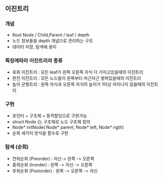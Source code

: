 ## 이진트리

### 개념
- Root Node / Child,Parent / leaf / depth
- 노드 정보들을 depth 개념으로 관리하는 구조
- 데이터 저장, 탐색에 용이

### 특징에따라 이진트리의 종류
- 포화 이진트리 : 모든 leaf가 왼쪽 오른쪽 자식 다 가지고있을때의 이진트리
- 완전 이진트리 : 모든 노드들이 왼쪽부터 차근차근 쌓여있을때의 이진트리
- 높이 균형트리 : 왼쪽 자식과 오른쪽 자식의 높이가 1이상 차이나지 않을때의 이진트리


### 구현
- 포인터 + 구조체 + 동적할당으로 구현가능
- struct Node {}; 구조체로 노드 구조체 정의
- Node* initNode( Node* parent, Node* left, Node* rigth)
- 순회 세가지 방식을 함수로 구현


### 탐색 (순회)
- 전위순회 (Preorder) : 자신-> 왼쪽 -> 오른쪽
- 중위순회 (Inorder) : 왼쪽 -> 자신 -> 오른쪽
- 후위순회 (Postorder) : 왼쪽 -> 오른쪽 -> 자신
